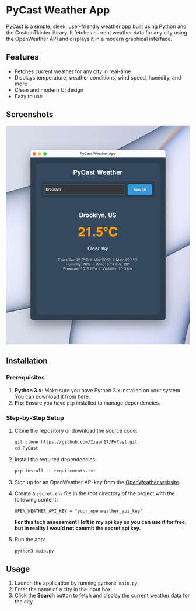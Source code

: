 # PyCast Weather App

PyCast is a simple, sleek, user-friendly weather app built using Python and the CustomTkinter library. It fetches current weather data for any city using the OpenWeather API and displays it in a modern graphical interface.

## Features

- Fetches current weather for any city in real-time
- Displays temperature, weather conditions, wind speed, humidity, and more
- Clean and modern UI design
- Easy to use

## Screenshots

![PyCast Weather App Screenshot](screenshot.png)

## Installation

### Prerequisites

1. **Python 3.x**: Make sure you have Python 3.x installed on your system. You can download it from [here](https://www.python.org/downloads/).
2. **Pip**: Ensure you have `pip` installed to manage dependencies.

### Step-by-Step Setup

1. Clone the repository or download the source code:
    ```bash
    git clone https://github.com/Izaan17/PyCast.git
    cd PyCast
    ```

2. Install the required dependencies:
    ```bash
    pip install -r requirements.txt
    ```

3. Sign up for an OpenWeather API key from the [OpenWeather website](https://openweathermap.org/api).

4. Create a `secret.env` file in the root directory of the project with the following content:
    ```
    OPEN_WEATHER_API_KEY = "your_openweather_api_key"
    ```
   **For this tech assessment I left in my api key so you can use it for free, but in reality I would not commit the secret api key.**

5. Run the app:
    ```bash
    python3 main.py
    ```

## Usage

1. Launch the application by running `python3 main.py`.
2. Enter the name of a city in the input box.
3. Click the **Search** button to fetch and display the current weather data for the city.
